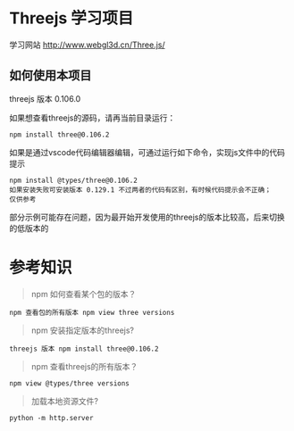 # Threejs 学习项目
学习网站 http://www.webgl3d.cn/Three.js/

## 如何使用本项目

threejs 版本 0.106.0

如果想查看threejs的源码，请再当前目录运行：

    npm install three@0.106.2

如果是通过vscode代码编辑器编辑，可通过运行如下命令，实现js文件中的代码提示

    npm install @types/three@0.106.2
    如果安装失败可安装版本 0.129.1 不过两者的代码有区别，有时候代码提示会不正确；
    仅供参考

部分示例可能存在问题，因为最开始开发使用的threejs的版本比较高，后来切换的低版本的



# 参考知识

> npm 如何查看某个包的版本？

    npm 查看包的所有版本 npm view three versions

> npm 安装指定版本的threejs?

    threejs 版本 npm install three@0.106.2

> npm 查看threejs的所有版本？

    npm view @types/three versions

> 加载本地资源文件?

    python -m http.server